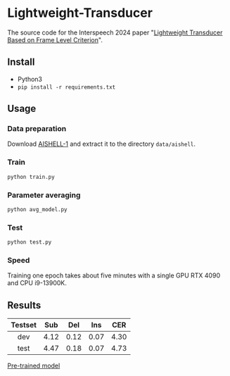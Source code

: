 # Lightweight-Transducer
The source code for the Interspeech 2024 paper "[Lightweight Transducer Based on Frame Level Criterion](https://www.isca-archive.org/interspeech_2024/wan24_interspeech.pdf)".

## Install
- Python3
- `pip install -r requirements.txt`

## Usage
### Data preparation
Download [AISHELL-1](https://www.openslr.org/resources/33/data_aishell.tgz) and extract it to the directory `data/aishell`.

### Train
```bash
python train.py
```

### Parameter averaging
```bash
python avg_model.py
```

### Test
```bash
python test.py
```

### Speed
Training one epoch takes about five minutes with a single GPU RTX 4090 and CPU i9-13900K.

## Results
| Testset |   Sub  |  Del  | Ins  |  CER |
| :---: |:----: |:----: |:----: | :----: |
| dev | 4.12  |  0.12  |  0.07  | 4.30 |
| test | 4.47  |  0.18  |  0.07  | 4.73 |

[Pre-trained model](https://drive.google.com/file/d/1yvlIXrgV5GeWGWGsP_FkWMbQezm8x_Cg/view?usp=sharing)
